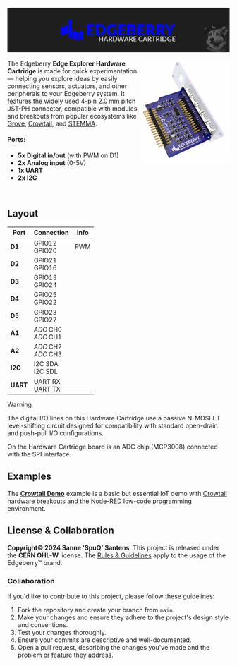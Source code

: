 ![Edgeberry banner](https://raw.githubusercontent.com/Edgeberry/.github/main/brand/EdgeBerry_banner_cartridge.png)

<img src="documentation//Edgeberry_Explorer_Cartridge_rendering.png" align="right" width="40%"/>

The Edgeberry **Edge Explorer Hardware Cartridge** is made for quick experimentation — helping you explore ideas by easily connecting sensors, actuators, and other peripherals to your Edgeberry system. It features the widely used 4-pin 2.0 mm pitch JST-PH connector, compatible with modules and breakouts from popular ecosystems like [Grove](https://www.seeedstudio.com/catalogsearch/result/?q=grove), [Crowtail](https://www.elecrow.com/catalog/category/view/s/crowtail/id/13/), and [STEMMA](https://www.adafruit.com/category/1005).

#### Ports:
- **5x Digital in/out** (with PWM on D1)
- **2x Analog input** (0-5V)
- **1x UART**
- **2x I2C**

<br clear="right"/>

## Layout

| Port     | Connection             | Info |
|----------|------------------------|------|
| **D1**   | GPIO12 <br/>GPIO20     | PWM     |
| **D2**   | GPIO21 <br/>GPIO16     |      |
| **D3**   | GPIO13 <br/>GPIO24     |      |
| **D4**   | GPIO25 <br/>GPIO22     |      |
| **D5**   | GPIO23 <br/>GPIO27     |      |
| **A1**   | *ADC* CH0 <br/>*ADC* CH1  |      |
| **A2**   | *ADC* CH2 <br/>*ADC* CH3  |      |
| **I2C**  | I2C SDA <br/>I2C SDL   |      |
| **UART** | UART RX <br/>UART TX   |      |

>[!WARNING]
>The digital I/O lines on this Hardware Cartridge use a passive N-MOSFET level-shifting circuit designed for compatibility with standard open-drain and push-pull I/O configurations.

On the Hardware Cartridge board is an ADC chip (MCP3008) connected with the SPI interface.

## Examples

The **[Crowtail Demo](https://github.com/Edgeberry/Edgeberry-HWCartridge-EdgeExplorer/tree/main/examples/Crowtail-Demo)** example is a basic but essential IoT demo with [Crowtail](https://www.elecrow.com/catalog/category/view/s/crowtail/) hardware breakouts and the [Node-RED](https://nodered.org/docs/getting-started/raspberrypi) low-code programming environment.

## License & Collaboration
**Copyright© 2024 Sanne 'SpuQ' Santens**. This project is released under the **CERN OHL-W** license. The [Rules & Guidelines](https://github.com/Edgeberry/.github/blob/main/brand/Edgeberry_Trademark_Rules_and_Guidelines.md) apply to the usage of the Edgeberry™ brand.

### Collaboration

If you'd like to contribute to this project, please follow these guidelines:
1. Fork the repository and create your branch from `main`.
2. Make your changes and ensure they adhere to the project's design style and conventions.
3. Test your changes thoroughly.
4. Ensure your commits are descriptive and well-documented.
5. Open a pull request, describing the changes you've made and the problem or feature they address.
